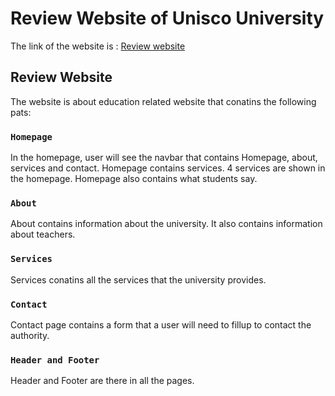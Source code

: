 # Review Website of Unisco University

The link of the website is : [Review website](https://laughing-aryabhata-8bbefb.netlify.app/)

## Review Website

The website is about education related website that conatins the following pats:

### `Homepage`

In the homepage, user will see the navbar that contains Homepage, about, services and contact. Homepage contains services. 4 services are shown in the homepage. Homepage also contains what students say.

### `About`

About contains information about the university. It also contains information about teachers.

### `Services`

Services conatins all the services that the university provides.

### `Contact`

Contact page contains a form that a user will need to fillup to contact the authority.

### `Header and Footer`

Header and Footer are there in all the pages.
